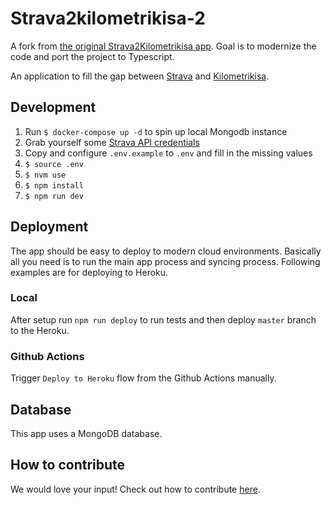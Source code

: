 # Strava2kilometrikisa-2
A fork from [the original Strava2Kilometrikisa app](https://github.com/jaamo/strava2kilometrikisa). Goal is to modernize the code and port the project to Typescript.

An application to fill the gap between [Strava](https://strava.com/) and [Kilometrikisa](https://www.kilometrikisa.fi/).

## Development

1. Run `$ docker-compose up -d` to spin up local Mongodb instance
2. Grab yourself some [Strava API credentials](https://developers.strava.com)
3. Copy and configure `.env.example` to `.env` and fill in the missing values
3. `$ source .env`
4. `$ nvm use`
5. `$ npm install`
6. `$ npm run dev`

## Deployment
The app should be easy to deploy to modern cloud environments. Basically all you need is to run the
main app process and syncing process. Following examples are for deploying to Heroku.

### Local
After setup run `npm run deploy` to run tests and then deploy `master` branch to the Heroku.

### Github Actions
Trigger `Deploy to Heroku` flow from the Github Actions manually.

## Database

This app uses a MongoDB database.

## How to contribute

We would love your input! Check out how to contribute [here](./.github/CONTRIBUTING.md).
